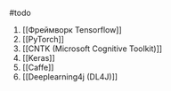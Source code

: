#todo
1. [[Фреймворк Tensorflow]]
2. [[PyTorch]]
3. [[CNTK (Microsoft Cognitive Toolkit)]]
4. [[Keras]]
5. [[Caffe]]
6. [[Deeplearning4j (DL4J)]]


